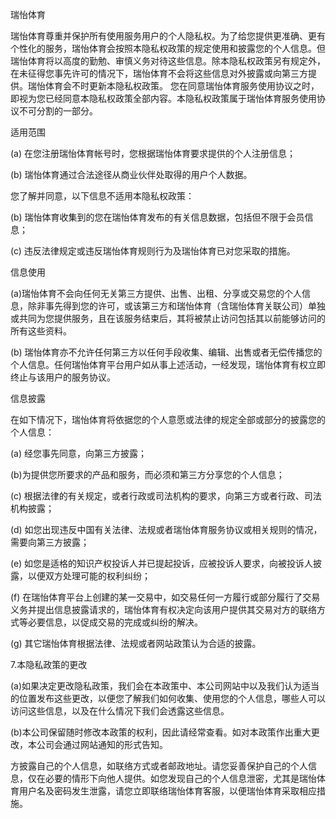 瑞怡体育

瑞怡体育尊重并保护所有使用服务用户的个人隐私权。为了给您提供更准确、更有个性化的服务，瑞怡体育会按照本隐私权政策的规定使用和披露您的个人信息。但瑞怡体育将以高度的勤勉、审慎义务对待这些信息。除本隐私权政策另有规定外，在未征得您事先许可的情况下，瑞怡体育不会将这些信息对外披露或向第三方提供。瑞怡体育会不时更新本隐私权政策。 您在同意瑞怡体育服务使用协议之时，即视为您已经同意本隐私权政策全部内容。本隐私权政策属于瑞怡体育服务使用协议不可分割的一部分。

适用范围

(a) 在您注册瑞怡体育帐号时，您根据瑞怡体育要求提供的个人注册信息；

(b) 瑞怡体育通过合法途径从商业伙伴处取得的用户个人数据。

您了解并同意，以下信息不适用本隐私权政策：

(b) 瑞怡体育收集到的您在瑞怡体育发布的有关信息数据，包括但不限于会员信息；

(c) 违反法律规定或违反瑞怡体育规则行为及瑞怡体育已对您采取的措施。

信息使用

(a)瑞怡体育不会向任何无关第三方提供、出售、出租、分享或交易您的个人信息，除非事先得到您的许可，或该第三方和瑞怡体育（含瑞怡体育关联公司）单独或共同为您提供服务，且在该服务结束后，其将被禁止访问包括其以前能够访问的所有这些资料。

(b) 瑞怡体育亦不允许任何第三方以任何手段收集、编辑、出售或者无偿传播您的个人信息。任何瑞怡体育平台用户如从事上述活动，一经发现，瑞怡体育有权立即终止与该用户的服务协议。

信息披露

在如下情况下，瑞怡体育将依据您的个人意愿或法律的规定全部或部分的披露您的个人信息：

(a) 经您事先同意，向第三方披露；

(b)为提供您所要求的产品和服务，而必须和第三方分享您的个人信息；

(c) 根据法律的有关规定，或者行政或司法机构的要求，向第三方或者行政、司法机构披露；

(d) 如您出现违反中国有关法律、法规或者瑞怡体育服务协议或相关规则的情况，需要向第三方披露；

(e) 如您是适格的知识产权投诉人并已提起投诉，应被投诉人要求，向被投诉人披露，以便双方处理可能的权利纠纷；

(f) 在瑞怡体育平台上创建的某一交易中，如交易任何一方履行或部分履行了交易义务并提出信息披露请求的，瑞怡体育有权决定向该用户提供其交易对方的联络方式等必要信息，以促成交易的完成或纠纷的解决。

(g) 其它瑞怡体育根据法律、法规或者网站政策认为合适的披露。

7.本隐私政策的更改

(a)如果决定更改隐私政策，我们会在本政策中、本公司网站中以及我们认为适当的位置发布这些更改，以便您了解我们如何收集、使用您的个人信息，哪些人可以访问这些信息，以及在什么情况下我们会透露这些信息。

(b)本公司保留随时修改本政策的权利，因此请经常查看。如对本政策作出重大更改，本公司会通过网站通知的形式告知。

方披露自己的个人信息，如联络方式或者邮政地址。请您妥善保护自己的个人信息，仅在必要的情形下向他人提供。如您发现自己的个人信息泄密，尤其是瑞怡体育用户名及密码发生泄露，请您立即联络瑞怡体育客服，以便瑞怡体育采取相应措施。
